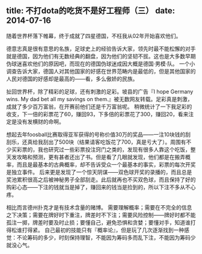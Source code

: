 title: 不打dota的吃货不是好工程师（三）
date: 2014-07-16
---
随着世界杯落下帷幕，终于成就了四星德国，不枉我从02年开始喜欢他们。

德意志真是很有意思的名族，足球史上的经验告诉大家，领先时最不能松懈的对手就是德国，因为他们有无数经典的翻盘，因为他们的坚韧不拔。这也是大多数早期伪球迷喜欢他们的原因吧，而现在的德国伪球迷成因大概是德国·男模·队。
一个小调查告诉大家，德国人对其他国家的好感在世界范畴内是最低的，但是其他国家的人民对德国的好感却是最高的——看，多么傲娇的民族。

扯回世界杯，除了精彩的足球，还有刺激的足彩。坡县的广告『I hope Germany wins. My dad bet all my savings on them.』被无数网友转载。足彩真是刺激，成就了多少百万富翁，在开赛前他们还是千万富翁呢。
稍微统计了一下我足彩的收支，下一倍的彩票花了60，赚回93，下多倍的彩票花了300，赚回20，看来注定是没有发横财的命啊。

想起去年foosball比赛取得亚军获得的号称价值30万的奖品——一注10块钱的刮刮乐，还真给我刮出了500块（结果请客吃饭花了700，真是亏大了）。周围有不少买彩票的，我也研究过一些彩票投注窍门之类的，发现有很多人靠这个吃饭，整天发攻略和预测，更有甚者还出了书。但是看了几眼就发现，他们都是在搬弄概率，而且是最基本的古典概率，却不告诉受众一个最基本的事实，彩票的每次开奖是独立事件。
后来更是发现了一个惊天阴谋——双色球开奖的录播的，而且总是奖池累积很高之后被神秘男子全部刮走。此后就再也不买双色球，而且保持了好的购彩心态——下注的钱就当是掉了，赚回来的钱当是捡到的，所以下注不多从不心疼。

相比而言德州扑克才是有技术含量的赌博。
需要理解概率；需要在不完全的信息之下决策；需要在牌好时下重注，牌差时不下注；需要风险控制——牌好时都不能孤注一掷，牌差时要及时止损；要懂自己，避免恐惧和贪婪；要懂对手，知道谁打得松谁打得紧。
自己最初的技能只有『概率论』，但是玩了几次逐渐找到一种感觉：不论筹码的多少，时刻保持理智，不能因为筹码多而乱下注，不能因为筹码少就没心气。
